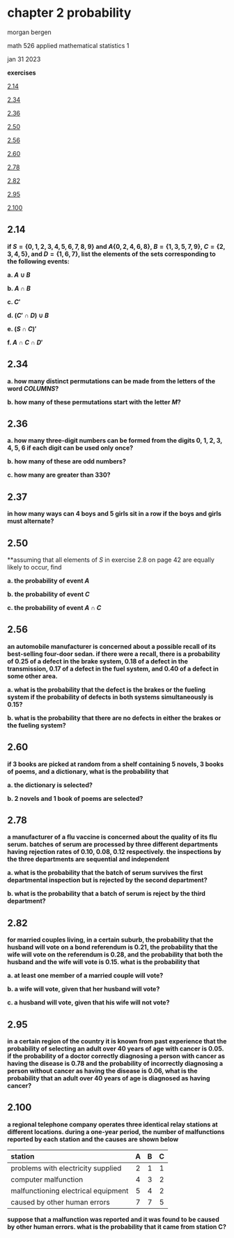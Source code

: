 # chapter 2 probability

morgan bergen

math 526 applied mathematical statistics 1

jan 31 2023

**exercises**

[2.14](#214)

[2.34](#234)

[2.36](#236)

[2.50](#250)

[2.56](#256)

[2.60](#260)

[2.78](#278)

[2.82](#282)

[2.95](#295)

[2.100](#2100)

## 2.14

**if $S = \{0, 1, 2, 3, 4, 5, 6, 7, 8, 9\}$ and $A \{0, 2, 4, 6, 8\}$, $B = \{1, 3, 5, 7, 9\}$, $C = \{2, 3, 4, 5\}$, and $D = \{1, 6, 7\}$, list the elements of the sets corresponding to the following events:**

**a.  $A \cup B$**

**b.  $A \cap B$**

**c.  $C'$**

**d.  $(C' \cap D) \cup B$**

**e.  $(S \cap C)'$**

**f.  $A \cap C \cap D'$**

## 2.34

**a.  how many distinct permutations can be made from the letters of the word _COLUMNS_?**

**b.  how many of these permutations start with the letter _M_?**

## 2.36

**a.  how many three-digit numbers can be formed from the digits 0, 1, 2, 3, 4, 5, 6 if each digit can be used only once?**

**b.  how many of these are odd numbers?**

**c.  how many are greater than 330?**

## 2.37

**in how many ways can 4 boys and 5 girls sit in a row if the boys and girls must alternate?**

## 2.50

**assuming that all elements of $S$ in exercise 2.8 on page 42 are equally likely to occur, find

**a.  the probability of event $A$**

**b.  the probability of event $C$**

**c.  the probability of event $A \cap C$**

## 2.56

**an automobile manufacturer is concerned about a possible recall of its best-selling four-door sedan.  if there were a recall, there is a probability of 0.25 of a defect in the brake system, 0.18 of a defect in the transmission, 0.17 of a defect in the fuel system, and 0.40 of a defect in some other area.**

**a.  what is the probability that the defect is the brakes or the fueling system if the probability of defects in both systems simultaneously is 0.15?**

**b.  what is the probability that there are no defects in either the brakes or the fueling system?**

## 2.60

**if 3 books are picked at random from a shelf containing 5 novels, 3 books of poems, and a dictionary, what is the probability that**

**a.  the dictionary is selected?**

**b.  2 novels and 1 book of poems are selected?**

## 2.78

**a manufacturer of a flu vaccine is concerned about the quality of its flu serum.  batches of serum are processed by three different departments having rejection rates of 0.10, 0.08, 0.12 respectively.  the inspections by the three departments are sequential and independent**

**a.  what is the probability that the batch of serum survives the first departmental inspection but is rejected by the second department?**

**b.  what is the probability that a batch of serum is reject by the third department?**

## 2.82

**for married couples living, in a certain suburb, the probability that the husband will vote on a bond referendum is 0.21, the probability that the wife will vote on the referendum is 0.28, and the probability that both the husband and the wife will vote is 0.15.  what is the probability that**

**a.  at least one member of a married couple will vote?**

**b.  a wife will vote, given that her husband will vote?**

**c.  a husband will vote, given that his wife will not vote?**

## 2.95

**in a certain region of the country it is known from past experience that the probability of selecting an adult over 40 years of age with cancer is 0.05.  if the probability of a doctor correctly diagnosing a person with cancer as having the disease is 0.78 and the probability of incorrectly diagnosing a person without cancer as having the disease is 0.06, what is the probability that an adult over 40 years of age is diagnosed as having cancer?**

## 2.100

**a regional telephone company operates three identical relay stations at different locations.  during a one-year period, the number of malfunctions reported by each station and the causes are shown below**

| station | A | B | C |
|:--------|:-:|:-:|:-:|
| problems with electricity supplied | 2 | 1 | 1 |
| computer malfunction | 4 | 3 | 2 |
| malfunctioning electrical equipment | 5 | 4 | 2 |
| caused by other human errors | 7 | 7 | 5 |

**suppose that a malfunction was reported and it was found to be caused by other human errors.  what is the probability that it came from station C?**

